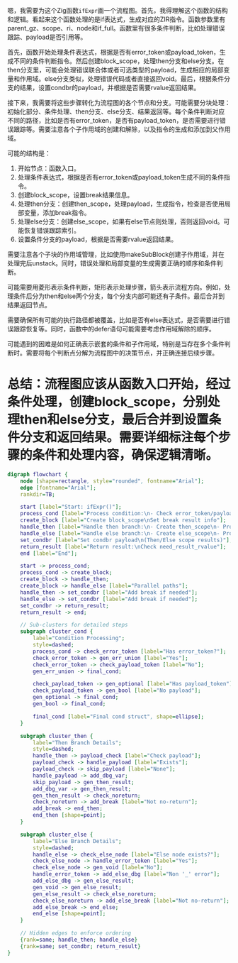 嗯，我需要为这个Zig函数`ifExpr`画一个流程图。首先，我得理解这个函数的结构和逻辑。看起来这个函数处理的是if表达式，生成对应的ZIR指令。函数参数里有parent_gz、scope、ri、node和if_full。函数里有很多条件判断，比如处理错误跟踪、payload是否引用等。

首先，函数开始处理条件表达式，根据是否有error_token或payload_token，生成不同的条件判断指令。然后创建block_scope，处理then分支和else分支。在then分支里，可能会处理错误联合体或者可选类型的payload，生成相应的局部变量和作用域。else分支类似，处理错误代码或者直接返回void。最后，根据条件分支的结果，设置condbr的payload，并根据是否需要rvalue返回结果。

接下来，我需要将这些步骤转化为流程图的各个节点和分支。可能需要分块处理：初始化部分、条件处理、then分支、else分支、结果返回等。每个条件判断对应不同的路径，比如是否有error_token，是否有payload_token，是否需要进行错误跟踪等。需要注意各个子作用域的创建和解除，以及指令的生成和添加到父作用域。

可能的结构是：

1. 开始节点：函数入口。
2. 处理条件表达式，根据是否有error_token或payload_token生成不同的条件指令。
3. 创建block_scope，设置break结果信息。
4. 处理then分支：创建then_scope，处理payload，生成指令，检查是否使用局部变量，添加break指令。
5. 处理else分支：创建else_scope，如果有else节点则处理，否则返回void。可能恢复错误跟踪索引。
6. 设置条件分支的payload，根据是否需要rvalue返回结果。

需要注意各个子块的作用域管理，比如使用makeSubBlock创建子作用域，并在处理完后unstack。同时，错误处理和局部变量的生成需要正确的顺序和条件判断。

可能需要用菱形表示条件判断，矩形表示处理步骤，箭头表示流程方向。例如，处理条件后分为then和else两个分支，每个分支内部可能还有子条件。最后合并到结果返回节点。

需要确保所有可能的执行路径都被覆盖，比如是否有else表达式，是否需要进行错误跟踪恢复等。同时，函数中的defer语句可能需要考虑作用域解除的顺序。

可能遇到的困难是如何正确表示嵌套的条件和子作用域，特别是当存在多个条件判断时。需要将每个判断点分解为流程图中的决策节点，并正确连接后续步骤。

总结：流程图应该从函数入口开始，经过条件处理，创建block_scope，分别处理then和else分支，最后合并到设置条件分支和返回结果。需要详细标注每个步骤的条件和处理内容，确保逻辑清晰。
================================================
```dot
digraph flowchart {
    node [shape=rectangle, style="rounded", fontname="Arial"];
    edge [fontname="Arial"];
    rankdir=TB;

    start [label="Start: ifExpr()"];
    process_cond [label="Process condition:\n- Check error_token/payload\n- Generate cond instruction"];
    create_block [label="Create block_scope\nSet break result info"];
    handle_then [label="Handle then branch:\n- Create then_scope\n- Process payload\n- Generate instructions\n- Check used variables"];
    handle_else [label="Handle else branch:\n- Create else_scope\n- Process else node or void\n- Restore error trace if needed"];
    set_condbr [label="Set condbr payload\n(Then/Else scope results)"];
    return_result [label="Return result:\nCheck need_result_rvalue"];
    end [label="End"];

    start -> process_cond;
    process_cond -> create_block;
    create_block -> handle_then;
    create_block -> handle_else [label="Parallel paths"];
    handle_then -> set_condbr [label="Add break if needed"];
    handle_else -> set_condbr [label="Add break if needed"];
    set_condbr -> return_result;
    return_result -> end;

    // Sub-clusters for detailed steps
    subgraph cluster_cond {
        label="Condition Processing";
        style=dashed;
        process_cond -> check_error_token [label="Has error_token?"];
        check_error_token -> gen_err_union [label="Yes"];
        check_error_token -> check_payload_token [label="No"];
        gen_err_union -> final_cond;

        check_payload_token -> gen_optional [label="Has payload_token"];
        check_payload_token -> gen_bool [label="No payload"];
        gen_optional -> final_cond;
        gen_bool -> final_cond;

        final_cond [label="Final cond struct", shape=ellipse];
    }

    subgraph cluster_then {
        label="Then Branch Details";
        style=dashed;
        handle_then -> payload_check [label="Check payload"];
        payload_check -> handle_payload [label="Exists"];
        payload_check -> skip_payload [label="None"];
        handle_payload -> add_dbg_var;
        skip_payload -> gen_then_result;
        add_dbg_var -> gen_then_result;
        gen_then_result -> check_noreturn;
        check_noreturn -> add_break [label="Not no-return"];
        add_break -> end_then;
        end_then [shape=point];
    }

    subgraph cluster_else {
        label="Else Branch Details";
        style=dashed;
        handle_else -> check_else_node [label="Else node exists?"];
        check_else_node -> handle_error_token [label="Yes"];
        check_else_node -> gen_void [label="No"];
        handle_error_token -> add_else_dbg [label="Non '_' error"];
        add_else_dbg -> gen_else_result;
        gen_void -> gen_else_result;
        gen_else_result -> check_else_noreturn;
        check_else_noreturn -> add_else_break [label="Not no-return"];
        add_else_break -> end_else;
        end_else [shape=point];
    }

    // Hidden edges to enforce ordering
    {rank=same; handle_then; handle_else}
    {rank=same; set_condbr; return_result}
}
```